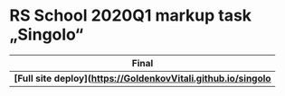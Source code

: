 # RS School 2020Q1 markup task „Singolo“

| Final | 
| - |
| **[Full site deploy](https://GoldenkovVitali.github.io/singolo** | 

